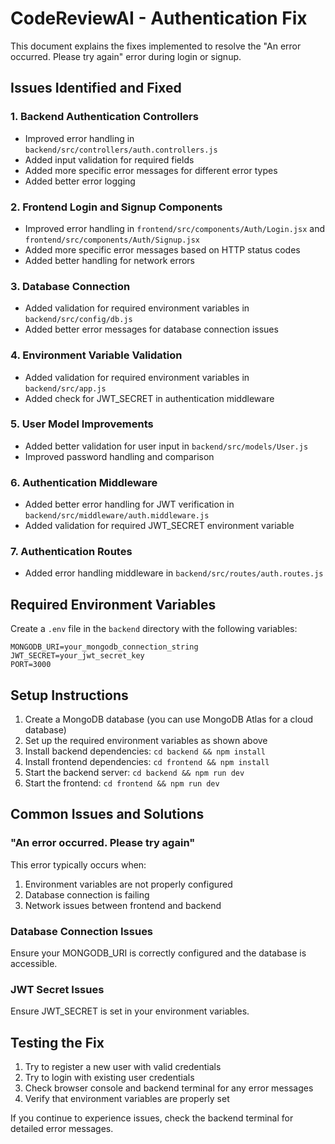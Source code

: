 # CodeReviewAI - Authentication Fix

This document explains the fixes implemented to resolve the "An error occurred. Please try again" error during login or signup.

## Issues Identified and Fixed

### 1. Backend Authentication Controllers

- Improved error handling in `backend/src/controllers/auth.controllers.js`
- Added input validation for required fields
- Added more specific error messages for different error types
- Added better error logging

### 2. Frontend Login and Signup Components

- Improved error handling in `frontend/src/components/Auth/Login.jsx` and `frontend/src/components/Auth/Signup.jsx`
- Added more specific error messages based on HTTP status codes
- Added better handling for network errors

### 3. Database Connection

- Added validation for required environment variables in `backend/src/config/db.js`
- Added better error messages for database connection issues

### 4. Environment Variable Validation

- Added validation for required environment variables in `backend/src/app.js`
- Added check for JWT_SECRET in authentication middleware

### 5. User Model Improvements

- Added better validation for user input in `backend/src/models/User.js`
- Improved password handling and comparison

### 6. Authentication Middleware

- Added better error handling for JWT verification in `backend/src/middleware/auth.middleware.js`
- Added validation for required JWT_SECRET environment variable

### 7. Authentication Routes

- Added error handling middleware in `backend/src/routes/auth.routes.js`

## Required Environment Variables

Create a `.env` file in the `backend` directory with the following variables:

```
MONGODB_URI=your_mongodb_connection_string
JWT_SECRET=your_jwt_secret_key
PORT=3000
```

## Setup Instructions

1. Create a MongoDB database (you can use MongoDB Atlas for a cloud database)
2. Set up the required environment variables as shown above
3. Install backend dependencies: `cd backend && npm install`
4. Install frontend dependencies: `cd frontend && npm install`
5. Start the backend server: `cd backend && npm run dev`
6. Start the frontend: `cd frontend && npm run dev`

## Common Issues and Solutions

### "An error occurred. Please try again"

This error typically occurs when:

1. Environment variables are not properly configured
2. Database connection is failing
3. Network issues between frontend and backend

### Database Connection Issues

Ensure your MONGODB_URI is correctly configured and the database is accessible.

### JWT Secret Issues

Ensure JWT_SECRET is set in your environment variables.

## Testing the Fix

1. Try to register a new user with valid credentials
2. Try to login with existing user credentials
3. Check browser console and backend terminal for any error messages
4. Verify that environment variables are properly set

If you continue to experience issues, check the backend terminal for detailed error messages.

